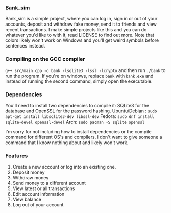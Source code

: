 ### Bank_sim
Bank_sim is a simple project, where you can log in, sign in or out of your accounts, deposit and withdraw fake money, send it to friends and view recent transactions. I make simple projects like this and you can do whatever you'd like to with it, read LICENSE to find out more.
Note that colors likely won't work on Windows and you'll get weird symbols before sentences instead.

### Compiling on the GCC compiler
```g++ src/main.cpp -o bank -lsqlite3 -lssl -lcrypto``` and then run ```./bank``` to run the program. If you're on windows, replace ```bank``` with ```bank.exe``` and instead of running the second command, simply open the executable.
### Dependencies
You'll need to install two dependencies to compile it: SQLite3 for the database and OpenSSL for the password hashing.
Ubuntu/Debian : ```sudo apt-get install libsqlite3-dev libssl-dev```
Fedora: ```sudo dnf install sqlite-devel openssl-devel```
Arch: ```sudo pacman -S sqlite openssl```

I'm sorry for not including how to install dependencies or the compile command for different OS's and compilers, I don't want to give someone a command that I know nothing about and likely won't work.

### Features
1. Create a new account or log into an existing one.
2. Deposit money
3. Withdraw money
4. Send money to a different account
5. View latest or all transactions
6. Edit account information
7. View balance
8. Log out of your account
